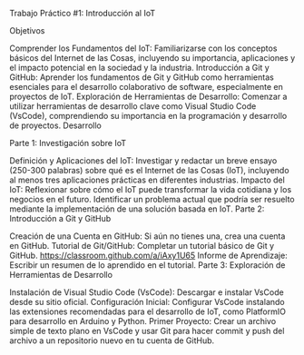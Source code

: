 Trabajo Práctico #1: Introducción al IoT

Objetivos

Comprender los Fundamentos del IoT: Familiarizarse con los conceptos básicos del Internet de las Cosas, incluyendo su importancia, aplicaciones y el impacto potencial en la sociedad y la industria.
Introducción a Git y GitHub: Aprender los fundamentos de Git y GitHub como herramientas esenciales para el desarrollo colaborativo de software, especialmente en proyectos de IoT.
Exploración de Herramientas de Desarrollo: Comenzar a utilizar herramientas de desarrollo clave como Visual Studio Code (VsCode), comprendiendo su importancia en la programación y desarrollo de proyectos.
Desarrollo

Parte 1: Investigación sobre IoT

Definición y Aplicaciones del IoT: Investigar y redactar un breve ensayo (250-300 palabras) sobre qué es el Internet de las Cosas (IoT), incluyendo al menos tres aplicaciones prácticas en diferentes industrias.
Impacto del IoT: Reflexionar sobre cómo el IoT puede transformar la vida cotidiana y los negocios en el futuro. Identificar un problema actual que podría ser resuelto mediante la implementación de una solución basada en IoT.
Parte 2: Introducción a Git y GitHub

Creación de una Cuenta en GitHub: Si aún no tienes una, crea una cuenta en GitHub.
Tutorial de Git/GitHub: Completar un tutorial básico de Git y GitHub. https://classroom.github.com/a/iAxy1U65
Informe de Aprendizaje: Escribir un resumen de lo aprendido en el tutorial.
Parte 3: Exploración de Herramientas de Desarrollo

Instalación de Visual Studio Code (VsCode): Descargar e instalar VsCode desde su sitio oficial.
Configuración Inicial: Configurar VsCode instalando las extensiones recomendadas para el desarrollo de IoT, como PlatformIO para desarrollo en Arduino y Python.
Primer Proyecto: Crear un archivo simple de texto plano en VsCode y usar Git para hacer commit y push del archivo a un repositorio nuevo en tu cuenta de GitHub.